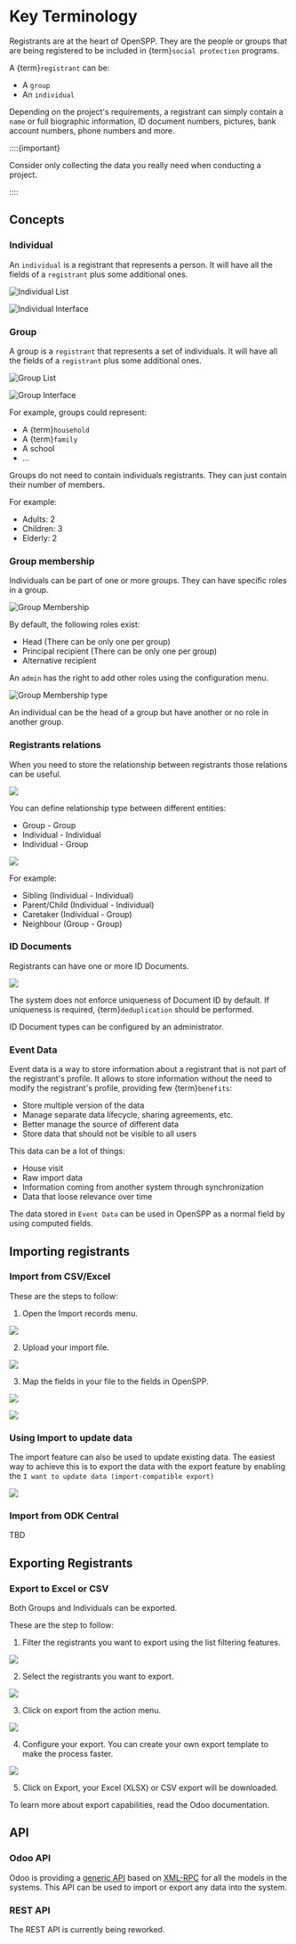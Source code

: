# Key Terminology

Registrants are at the heart of OpenSPP. They are the people or groups that are being registered to be
included in {term}`social protection` programs.

A {term}`registrant` can be:

- A `group`
- An `individual`

Depending on the project's requirements, a registrant can simply contain a `name` or full biographic
information, ID document numbers, pictures, bank account numbers, phone numbers and more.

::::{important}

Consider only collecting the data you really need when conducting a project.

<!--  See: [Principles for Digital Development - Address Privacy & Security](https://digitalprinciples.org/principle/address-privacy-security/). -->

::::

## Concepts

### Individual

An `individual` is a registrant that represents a person. It will have all the fields of a `registrant` plus
some additional ones.

![Individual List](images/registrants/individual_list.png)

![Individual Interface](images/registrants/indivividual_ui.png)

### Group

A group is a `registrant` that represents a set of individuals. It will have all the fields of a `registrant`
plus some additional ones.

![Group List](images/registrants/group_list.png)

![Group Interface](images/registrants/group_ui.png)

For example, groups could represent:

- A {term}`household`
- A {term}`family`
- A school
- ...

Groups do not need to contain individuals registrants. They can just contain their number of members.

For example:

- Adults: 2
- Children: 3
- Elderly: 2

### Group membership

Individuals can be part of one or more groups. They can have specific roles in a group.

![Group Membership](images/registrants/group_membership.png)

By default, the following roles exist:

- Head (There can be only one per group)
- Principal recipient (There can be only one per group)
- Alternative recipient

An `admin` has the right to add other roles using the configuration menu.

![Group Membership type](images/registrants/group_membership_type.png)

An individual can be the head of a group but have another or no role in another group.

### Registrants relations

When you need to store the relationship between registrants those relations can be useful.

![](images/registrants/registrant_relations.png)

You can define relationship type between different entities:

- Group - Group
- Individual - Individual
- Individual - Group

![](images/registrants/registrant_relation_config.png)

For example:

- Sibling (Individual - Individual)
- Parent/Child (Individual - Individual)
- Caretaker (Individual - Group)
- Neighbour (Group - Group)

### ID Documents

Registrants can have one or more ID Documents.

![](images/registrants/registrant_ids.png)

The system does not enforce uniqueness of Document ID by default. If uniqueness is required, {term}`deduplication`
should be performed.

ID Document types can be configured by an administrator.

### Event Data

Event data is a way to store information about a registrant that is not part of the registrant's profile. It
allows to store information without the need to modify the registrant's profile, providing few {term}`benefits`:

- Store multiple version of the data
- Manage separate data lifecycle, sharing agreements, etc.
- Better manage the source of different data
- Store data that should not be visible to all users

This data can be a lot of things:

- House visit
- Raw import data
- Information coming from another system through synchronization
- Data that loose relevance over time

The data stored in `Event Data` can be used in OpenSPP as a normal field by using computed fields.

## Importing registrants

### Import from CSV/Excel

These are the steps to follow:

1. Open the Import records menu.

![](images/registrants/import_2.png)

2. Upload your import file.

![](images/registrants/import_3.png)

3. Map the fields in your file to the fields in OpenSPP.

![](images/registrants/import_mapping.png)

![](images/registrants/import_4.png)

### Using Import to update data

The import feature can also be used to update existing data. The easiest way to achieve this is to export the
data with the export feature by enabling the `I want to update data (import-compatible export)`

![](images/registrants/export_to_import.png)

### Import from ODK Central

TBD

## Exporting Registrants

### Export to Excel or CSV

Both Groups and Individuals can be exported.

These are the step to follow:

1. Filter the registrants you want to export using the list filtering features.

![](images/registrants/export_2.png)

2. Select the registrants you want to export.

![](images/registrants/export_1.png)

3. Click on export from the action menu.

![](images/registrants/export_3.png)

4. Configure your export. You can create your own export template to make the process faster.

![](images/registrants/export_configure.png)

5. Click on Export, your Excel (XLSX) or CSV export will be downloaded.

To learn more about export capabilities, read the Odoo documentation.

## API

### Odoo API

Odoo is providing a [generic API](https://www.odoo.com/documentation/17.0/developer/reference/external_api.html)
based on [XML-RPC](https://en.wikipedia.org/wiki/XML-RPC) for all the models in the systems. This API can be
used to import or export any data into the system.

### REST API

The REST API is currently being reworked.
